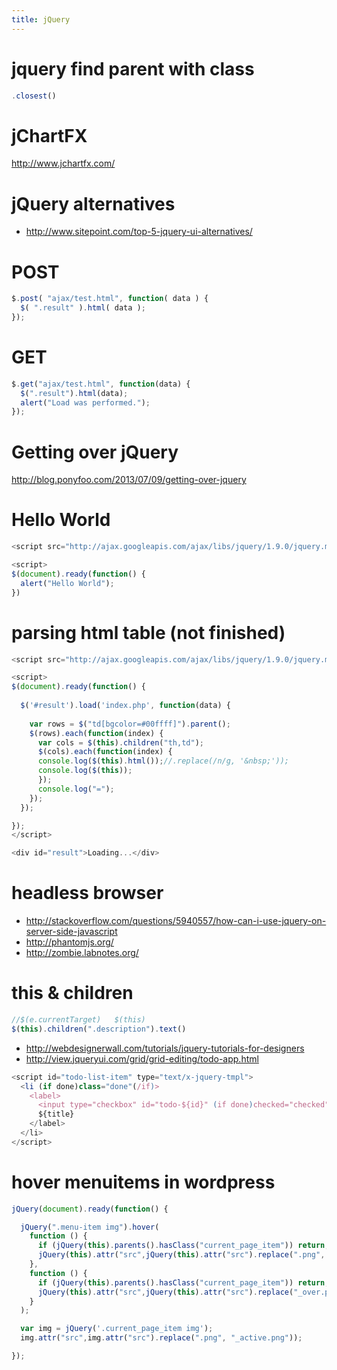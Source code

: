 ```yaml
---
title: jQuery
---
```


# jquery find parent with class
```js
.closest()
```

#  jChartFX 
http://www.jchartfx.com/

#  jQuery alternatives 
* http://www.sitepoint.com/top-5-jquery-ui-alternatives/

#  POST 
```js
$.post( "ajax/test.html", function( data ) {
  $( ".result" ).html( data );
});
```

#  GET 
```js
$.get("ajax/test.html", function(data) {
  $(".result").html(data);
  alert("Load was performed.");
});
```

# Getting over jQuery
http://blog.ponyfoo.com/2013/07/09/getting-over-jquery

# Hello World
```js
<script src="http://ajax.googleapis.com/ajax/libs/jquery/1.9.0/jquery.min.js"></script>

<script>
$(document).ready(function() {
  alert("Hello World");
})
```

# parsing html table (not finished)
```js
<script src="http://ajax.googleapis.com/ajax/libs/jquery/1.9.0/jquery.min.js"></script>

<script>
$(document).ready(function() {
  
  $('#result').load('index.php', function(data) {
     
    var rows = $("td[bgcolor=#00ffff]").parent();
    $(rows).each(function(index) {
      var cols = $(this).children("th,td");
      $(cols).each(function(index) {
      console.log($(this).html());//.replace(/n/g, '&nbsp;'));
      console.log($(this));
      });
      console.log("=");
    });
  });

});
</script>

<div id="result">Loading...</div>
```

# headless browser
* http://stackoverflow.com/questions/5940557/how-can-i-use-jquery-on-server-side-javascript
* http://phantomjs.org/
* http://zombie.labnotes.org/

# this & children
```js
//$(e.currentTarget)   $(this)
$(this).children(".description").text()
```

* http://webdesignerwall.com/tutorials/jquery-tutorials-for-designers
* http://view.jqueryui.com/grid/grid-editing/todo-app.html

```js
<script id="todo-list-item" type="text/x-jquery-tmpl">
  <li (if done)class="done"(/if)>
    <label>
      <input type="checkbox" id="todo-${id}" (if done)checked="checked"(/if) />
      ${title}
    </label>
  </li>
</script>
```

# hover menuitems in wordpress
```js
jQuery(document).ready(function() {

  jQuery(".menu-item img").hover(
    function () {
      if (jQuery(this).parents().hasClass("current_page_item")) return;
      jQuery(this).attr("src",jQuery(this).attr("src").replace(".png", "_over.png"));
    },
    function () {
      if (jQuery(this).parents().hasClass("current_page_item")) return;
      jQuery(this).attr("src",jQuery(this).attr("src").replace("_over.png", ".png"));
    }
  );

  var img = jQuery('.current_page_item img');
  img.attr("src",img.attr("src").replace(".png", "_active.png"));

});
```
